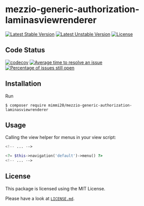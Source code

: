 # mezzio-generic-authorization-laminasviewrenderer

[![Latest Stable Version](https://poser.pugx.org/mimmi20/mezzio-generic-authorization-laminasviewrenderer/v/stable?format=flat-square)](https://packagist.org/packages/mimmi20/mezzio-generic-authorization-laminasviewrenderer)
[![Latest Unstable Version](https://poser.pugx.org/mimmi20/mezzio-generic-authorization-laminasviewrenderer/v/unstable?format=flat-square)](https://packagist.org/packages/mimmi20/mezzio-generic-authorization-laminasviewrenderer)
[![License](https://poser.pugx.org/mimmi20/mezzio-generic-authorization-laminasviewrenderer/license?format=flat-square)](https://packagist.org/packages/mimmi20/mezzio-generic-authorization-laminasviewrenderer)

## Code Status

[![codecov](https://codecov.io/gh/mimmi20/mezzio-generic-authorization-laminasviewrenderer/branch/master/graph/badge.svg)](https://codecov.io/gh/mimmi20/mezzio-generic-authorization-laminasviewrenderer)
[![Average time to resolve an issue](http://isitmaintained.com/badge/resolution/mimmi20/mezzio-generic-authorization-laminasviewrenderer.svg)](http://isitmaintained.com/project/mimmi20/mezzio-generic-authorization-laminasviewrenderer "Average time to resolve an issue")
[![Percentage of issues still open](http://isitmaintained.com/badge/open/mimmi20/mezzio-generic-authorization-laminasviewrenderer.svg)](http://isitmaintained.com/project/mimmi20/mezzio-generic-authorization-laminasviewrenderer "Percentage of issues still open")

## Installation

Run

```
$ composer require mimmi20/mezzio-generic-authorization-laminasviewrenderer
```

## Usage

Calling the view helper for menus in your view script:

```php
<!-- ... -->

<?= $this->navigation('default')->menu() ?>
<!-- ... -->
```

## License

This package is licensed using the MIT License.

Please have a look at [`LICENSE.md`](LICENSE.md).
